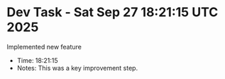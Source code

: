 # Dev Task - Sat Sep 27 18:21:15 UTC 2025
Implemented new feature
- Time: 18:21:15
- Notes: This was a key improvement step.

